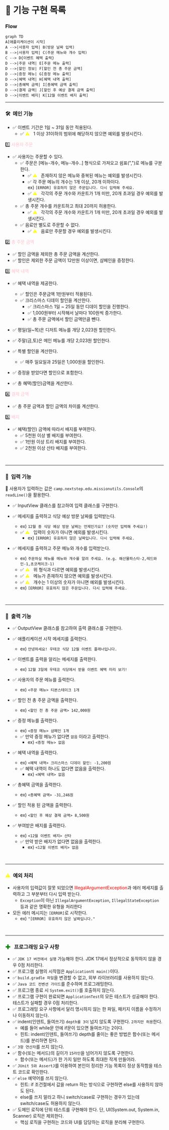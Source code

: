 # 📝 기능 구현 목록

### Flow
```mermaid
graph TD
A[애플리케이션이 시작]
A -->|사용자 입력| B(방문 날짜 입력)
B -->|사용자 입력| C(주문 메뉴와 개수 입력)
C --> D{이벤트 혜택 출력}
D -->|주문 내역| E[주문 메뉴 출력]
D -->|할인 정보| F[할인 전 총 주문 금액]
D -->|증정 메뉴| G[증정 메뉴 출력]
D -->|혜택 내역| H[혜택 내역 출력]
D -->|총혜택 금액| I[총혜택 금액 출력]
D -->|결제 금액| J[할인 후 예상 결제 금액 출력]
D -->|이벤트 배지| K[12월 이벤트 배지 출력]
```

---
### 🛠️ &nbsp;메인 기능
- ✅ 이벤트 기간은 1일 ~ 31일 동안 적용된다.
  - ✅ <span style ="color:yellow">⚠️</span> &nbsp; 1 이상 31이하의 범위에 해당하지 않으면 예외를 발생시킨다.
  
1️⃣ <span style ="color:pink">사용자 주문</span>
- ✅ 사용자는 주문할 수 있다.
  - ✅ 주문은 [메뉴-개수, 메뉴-개수..] 형식으로 가져오고 쉼표(",")로 메뉴를 구분한다.
    - ✅ <span style ="color:yellow">⚠️</span> &nbsp; 존재하지 않은 메뉴와 중복된 메뉴는 예외를 발생시킨다.
    - ✅ 각 주문 메뉴의 개수는 1개 이상, 20개 이하이다.
      <br> ex)  `[ERROR] 유효하지 않은 주문입니다. 다시 입력해 주세요.`
    - ✅ <span style ="color:yellow">⚠️</span> &nbsp; 각각의 주문 개수와 카운트가 1개 미만, 20개 초과일 경우 예외를 발생시킨다.
  - ✅ 총 주문 개수를 카운트하고 최대 20까지 허용한다.
    - ✅ <span style ="color:yellow">⚠️</span> &nbsp; 각각의 주문 개수와 카운트가 1개 미만, 20개 초과일 경우 예외를 발생시킨다.
  - ✅ 음료만 별도로 주문할 수 없다.
    - ✅ <span style ="color:yellow">⚠️</span> &nbsp; 음료만 주문할 경우 예외를 발생시킨다.

2️⃣ <span style ="color:pink">총 주문 금액</span>
- ✅ 할인 금액을 제외한 총 주문 금액을 계산한다.
- ✅ 할인은 제외한 주문 금액이 12만원 이상이면, 샴페인을 증정한다.

3️⃣ <span style ="color:pink">혜택 내역</span>
- ✅ 혜택 내역을 제공한다.
  - ✅ 할인은 주문금액 1만원부터 적용된다.
  - ✅ 크리스마스 디데이 할인을 계산한다.
    - ✅ 크리스마스 1일 ~ 25일 동안 디데이 할인을 진행한다.
    - ✅ 1,000원부터 시작해서 날마다 100원씩 증가한다.
    - ✅ 총 주문 금액에서 할인 금액만큼 뺀다.
  
- ✅ 평일(일~목)은 디저트 메뉴를 개당 2,023원 할인한다.
- ✅ 주말(금,토)은 메인 메뉴를 개당 2,023원 할인한다.

- ✅ 특별 할인을 계산한다.
  - ✅ 매주 일요일과 25일은 1,000원을 할인한다.

- ✅ 증정을 받았다면 할인으로 포함한다.

- ✅ 총 혜택(할인)금액을 계산한다.

4️⃣ <span style ="color:pink">결제 금액</span>
- ✅ 총 주문 금액과 할인 금액의 차이를 계산한다.

5️⃣ <span style ="color:pink">배지</span>
- ✅ 혜택(할인) 금액에 따라서 배지를 부여한다.
  - ✅ 5천원 이상 별 배지를 부여한다.
  - ✅ 1만원 이상 트리 배지를 부여한다.
  - ✅ 2천원 이상 산타 배지를 부여한다.

<br>

---  


### 🔨 &nbsp;입력 기능
🌟 사용자가 입력하는 값은 `camp.nextstep.edu.missionutils.Console`의 `readLine()`을 활용한다. <br>
- ✅ InputView 클래스를 참고하여 입력 클래스를 구현한다.

- ✅ 메세지를 출력하고 식당 예상 방문 날짜를 입력받는다.
  - ex) `12월 중 식당 예상 방문 날짜는 언제인가요? (숫자만 입력해 주세요!)`
  - ✅ <span style ="color:yellow">⚠️</span> &nbsp; 입력이 숫자가 아니면 예외를 발생시킨다.
    - ex) `[ERROR] 유효하지 않은 날짜입니다. 다시 입력해 주세요.`
    
- ✅ 메세지를 출력하고 주문 메뉴와 개수를 입력받는다.
  - ex) `주문하실 메뉴를 메뉴와 개수를 알려 주세요. (e.g. 해산물파스타-2,레드와인-1,초코케이크-1) `
  - ✅ <span style ="color:yellow">⚠️</span> &nbsp; 위 형식과 다르면 예외를 발생시킨다.
  - ✅ <span style ="color:yellow">⚠️</span> &nbsp; 메뉴가 존재하지 않으면 예외를 발생시킨다.
  - ✅ <span style ="color:yellow">⚠️</span> &nbsp; 개수는 1 이상의 숫자가 아니면 예외를 발생시킨다.
  - ex) `[ERROR] 유효하지 않은 주문입니다. 다시 입력해 주세요.`


<br>

---  
### 🔨 &nbsp;출력 기능
- ✅ OutputView 클래스를 참고하여 출력 클래스를 구현한다.

- ✅ 애플리케이션 시작 메세지를 출력한다.
  - ex) `안녕하세요! 우테코 식당 12월 이벤트 플래너입니다.` 
  
- ✅ 이벤트를 출력을 알리는 메세지를 출력한다.
  - ex) `12월 3일에 우테코 식당에서 받을 이벤트 혜택 미리 보기!`
  
- ✅ 사용자의 주문 메뉴를 출력한다.
  - ex) `<주문 메뉴> 티본스테이크 1개`
  
- ✅ 할인 전 총 주문 금액을 출력한다.
  - ex) `<할인 전 총 주문 금액> 142,000원`
  
- ✅ 증정 메뉴를 출력한다.
  - ex) `<증정 메뉴> 샴페인 1개`
  - ✅ 만약 증정 메뉴가 없다면 `없음` 이라고 출력한다.
    - ex) `<증정 메뉴> 없음`
    
- ✅ 혜택 내역을 출력한다.
  - ex) `<혜택 내역> 크리스마스 디데이 할인: -1,200원`
  - ✅ 혜택 내역이 하나도 없다면 없음을 출력한다.
    - ex) `<혜택 내역> 없음`
    
- ✅ 총혜택 금액을 출력한다.
  - ex) `<총혜택 금액> -31,246원`

- ✅ 할인 적용 된 금액을 출력한다.
  - ex) `<할인 후 예상 결제 금액> 8,500원`
  
- ✅ 부여받은 배지를 출력한다.
  - ex) `<12월 이벤트 배지> 산타`
  - ✅ 만약 받은 배지가 없다면 없음을 출력한다.
    - ex) `<12월 이벤트 배지> 없음`
<br>

---
### <span style ="color:yellow">⚠️</span> &nbsp;예외 처리

- 사용자의 입력값이 잘못 되었으면
  <span style ="color:red">IllegalArgumentException</span>과 에러 메세지를 출력하고 그 부분부터 다시 입력 받는다.
  - `Exception`이 아닌 `IllegalArgumentException`, `IllegalStateException` 등과 같은 명확한 유형을 처리한다
- 모든 에러 메시지는 `[ERROR]`로 시작한다.
  - ex) `"[ERROR] 유효하지 않은 날짜입니다."`

<br>

---
### <span style ="color:green">✚</span> &nbsp; 프로그래밍 요구 사항
- ✅ `JDK 17 버전에서 실행` 가능해야 한다. JDK 17에서 정상적으로 동작하지 않을 경우 0점 처리한다.
- ✅ 프로그램 실행의 시작점은 `Application의 main()`이다.
- ✅ `build.gradle 파일`을 변경할 수 없고, 외부 라이브러리를 사용하지 않는다.
- ✅ `Java 코드 컨벤션 가이드`를 준수하며 프로그래밍한다.
- ✅ 프로그램 종료 시 `System.exit()`를 호출하지 않는다.
- ✅ 프로그램 구현이 완료되면 `ApplicationTest`의 모든 테스트가 성공해야 한다. 테스트가 실패할 경우 0점 처리한다.
- ✅ 프로그래밍 요구 사항에서 달리 명시하지 않는 한 파일, 패키지 이름을 수정하거나 이동하지 않는다.
- ✅ indent(인덴트, 들여쓰기) `depth를 3이` 넘지 않도록 구현한다. `2까지만 허용`한다.
  - 예를 들어 while문 안에 if문이 있으면 들여쓰기는 2이다.
  - 힌트: indent(인덴트, 들여쓰기) depth를 줄이는 좋은 방법은 함수(또는 메서드)를 분리하면 된다.
- ✅ `3항 연산자`를 쓰지 않는다.
- ✅ 함수(또는 메서드)의 길이가 `15라인`을 넘어가지 않도록 구현한다.
  - 함수(또는 메서드)가 한 가지 일만 하도록 최대한 작게 만들어라.
- ✅ `JUnit 5와 AssertJ`를 이용하여 본인이 정리한 기능 목록이 정상 동작함을 테스트 코드로 확인한다.
- ✅ `else` 예약어를 쓰지 않는다.
  - 힌트: if 조건절에서 값을 return 하는 방식으로 구현하면 else를 사용하지 않아도 된다. 
  - else를 쓰지 말라고 하니 switch/case로 구현하는 경우가 있는데 switch/case도 허용하지 않는다.
- ✅ 도메인 로직에 단위 테스트를 구현해야 한다. 단, UI(System.out, System.in, Scanner) 로직은 제외한다.
  - 핵심 로직을 구현하는 코드와 UI를 담당하는 로직을 분리해 구현한다.
